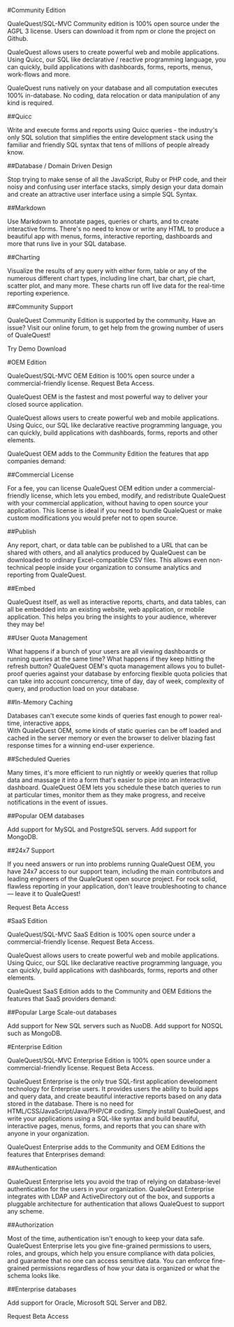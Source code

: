 
#Community Edition

QualeQuest/SQL-MVC Community edition is 100% open source under the AGPL 3 license. Users can download it from npm or clone the project on Github.

QualeQuest allows users to create powerful web and mobile applications. Using Quicc, our SQL like declarative / reactive programming language, you can quickly, build applications with dashboards, forms, reports, menus, work-flows and more.

QualeQuest runs natively on your database and all computation executes 100% in-database. No coding, data relocation or data manipulation of any kind is required.

##Quicc 

Write and execute forms and reports using Quicc queries - the industry's only SQL solution that simplifies the entire development stack using the familiar and friendly SQL syntax that tens of millions of people already know.

##Database / Domain Driven Design

Stop trying to make sense of all the JavaScript, Ruby or PHP code, and their noisy and confusing user interface stacks, simply design your data domain and create an attractive user interface using a simple SQL Syntax.

##Markdown

Use Markdown to annotate pages, queries or charts, and to create interactive forms. There's no need to know or write any HTML to produce a beautiful app with menus, forms, interactive reporting, dashboards and more that runs live in your SQL database.

##Charting

Visualize the results of any query with either form, table or any of the numerous different chart types, including line chart, bar chart, pie chart, scatter plot, and many more. These charts run off live data for the real-time reporting experience.

##Community Support

QualeQuest Community Edition is supported by the community. Have an issue? Visit our online forum, to get help from the growing number of users of QualeQuest!

Try Demo Download


#OEM Edition

QualeQuest/SQL-MVC OEM Edition is 100% open source under a commercial-friendly license. Request Beta Access.

QualeQuest OEM is the fastest and most powerful way to deliver your closed source application.

QualeQuest allows users to create powerful web and mobile applications. Using Quicc, our SQL like declarative reactive programming language, you can quickly, build applications with dashboards, forms, reports and other elements.

QualeQuest OEM adds to the Community Edition the features that app companies demand:

##Commercial License

For a fee, you can license QualeQuest OEM edition under a commercial-friendly license, which lets you embed, modify, and redistribute QualeQuest with your commercial application, without having to open source your application. This license is ideal if you need to bundle QualeQuest or make custom modifications you would prefer not to open source.

##Publish

Any report, chart, or data table can be published to a URL that can be shared with others, and all analytics produced by QualeQuest can be downloaded to ordinary Excel-compatible CSV files. This allows even non-technical people inside your organization to consume analytics and reporting from QualeQuest.
	
##Embed

QualeQuest itself, as well as interactive reports, charts, and data tables, can all be embedded into an existing website, web application, or mobile application. This helps you bring the insights to your audience, wherever they may be!	

##User Quota Management

What happens if a bunch of your users are all viewing dashboards or running queries at the same time? What happens if they keep hitting the refresh button? QualeQuest OEM's quota management allows you to bullet-proof queries against your database by enforcing flexible quota policies that can take into account concurrency, time of day, day of week, complexity of query, and production load on your database.
	
##In-Memory Caching

Databases can't execute some kinds of queries fast enough to power real-time, interactive apps,  
With QualeQuest OEM, some kinds of static queries can be off loaded and cached in the server memory or even the browser to deliver blazing fast response times for a winning end-user experience.
	
##Scheduled Queries

Many times, it's more efficient to run nightly or weekly queries that rollup data and massage it into a form that's easier to pipe into an interactive dashboard. QualeQuest OEM lets you schedule these batch queries to run at particular times, monitor them as they make progress, and receive notifications in the event of issues.


##Popular OEM databases	

Add support for MySQL and PostgreSQL servers.
Add support for MongoDB.

	
##24x7 Support

If you need answers or run into problems running QualeQuest OEM, you have 24x7 access to our support team, including the main contributors and leading engineers of the QualeQuest open source project. For rock solid, flawless reporting in your application, don't leave troubleshooting to chance — leave it to QualeQuest!
	

Request Beta Access


#SaaS Edition

QualeQuest/SQL-MVC SaaS Edition is 100% open source under a commercial-friendly license. Request Beta Access.

QualeQuest allows users to create powerful web and mobile applications. Using Quicc, our SQL like declarative reactive programming language, you can quickly, build applications with dashboards, forms, reports and other elements.

QualeQuest SaaS Edition adds to the Community and OEM Editions the features that SaaS providers demand:

##Popular Large Scale-out databases	

Add support for New SQL servers such as NuoDB.
Add support for NOSQL such as MongoDB.



#Enterprise Edition

QualeQuest/SQL-MVC Enterprise Edition is 100% open source under a commercial-friendly license. Request Beta Access.

QualeQuest Enterprise is the only true SQL-first application development technology for Enterprise users. It provides users the ability to build apps and query data, and create beautiful interactive reports based on any data stored in the database. There is no need for HTML/CSS/JavaScript/Java/PHP/C# coding. Simply install QualeQuest, and write your applications using a SQL-like syntax and build beautiful, interactive pages, menus, forms, and reports that you can share with anyone in your organization.

QualeQuest Enterprise adds to the Community and OEM Editions the features that Enterprises demand:

##Authentication

QualeQuest Enterprise lets you avoid the trap of relying on database-level authentication for the users in your organization. QualeQuest Enterprise integrates with LDAP and ActiveDirectory out of the box, and supports a pluggable architecture for authentication that allows QualeQuest to support any scheme.

##Authorization

Most of the time, authentication isn't enough to keep your data safe. QualeQuest Enterprise lets you give fine-grained permissions to users, roles, and groups, which help you ensure compliance with data policies, and guarantee that no one can access sensitive data. You can enforce fine-grained permissions regardless of how your data is organized or what the schema looks like.

##Enterprise databases	

Add support for Oracle, Microsoft SQL Server and DB2.




Request Beta Access
